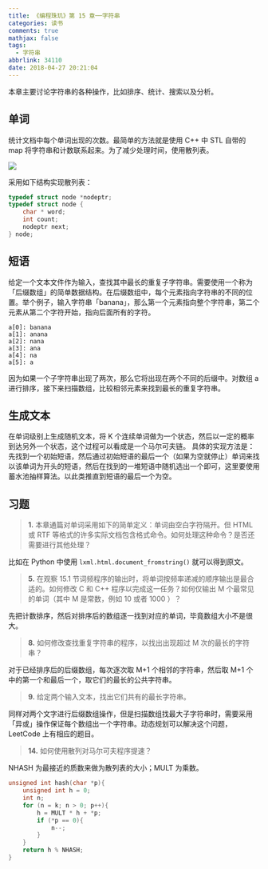 ```yaml
---
title: 《编程珠玑》第 15 章──字符串
categories: 读书
comments: true
mathjax: false
tags:
  - 字符串
abbrlink: 34110
date: 2018-04-27 20:21:04
---
```


本章主要讨论字符串的各种操作，比如排序、统计、搜索以及分析。

<!--more-->

## 单词

统计文档中每个单词出现的次数。最简单的方法就是使用 C++ 中 STL 自带的 map 将字符串和计数联系起来。为了减少处理时间，使用散列表。

![](https://wx3.sinaimg.cn/large/e2a28cd6ly1fsj7zmlqzdj21js0ne49k.jpg)

采用如下结构实现散列表：

```cpp
typedef struct node *nodeptr;
typedef struct node {
    char * word;
    int count;
    nodeptr next;
} node;
```

## 短语

给定一个文本文件作为输入，查找其中最长的重复子字符串。需要使用一个称为「后缀数组」的简单数据结构。在后缀数组中，每个元素指向字符串的不同的位置。举个例子，输入字符串「banana」，那么第一个元素指向整个字符串，第二个元素从第二个字符开始，指向后面所有的字符。

```
a[0]: banana
a[1]: anana
a[2]: nana
a[3]: ana
a[4]: na
a[5]: a
```

因为如果一个子字符串出现了两次，那么它将出现在两个不同的后缀中。对数组 a 进行排序，接下来扫描数组，比较相邻元素来找到最长的重复字符串。

## 生成文本

在单词级别上生成随机文本，将 K 个连续单词做为一个状态，然后以一定的概率到达另外一个状态，这个过程可以看成是一个马尔可夫链。
具体的实现方法是：先找到一个初始短语，然后通过初始短语的最后一个（如果为空就停止）单词来找以该单词为开头的短语，然后在找到的一堆短语中随机选出一个即可，这里要使用蓄水池抽样算法。以此类推直到短语的最后一个为空。

## 习题

>**1.** 本章通篇对单词采用如下的简单定义：单词由空白字符隔开。但 HTML 或 RTF 等格式的许多实际文档包含格式命令。如何处理这种命令？是否还需要进行其他处理？

比如在 Python 中使用 `lxml.html.document_fromstring()` 就可以得到原文。

>**5.** 在观察 15.1 节词频程序的输出时，将单词按频率递减的顺序输出是最合适的。如何修改 C 和 C++ 程序以完成这一任务？如何仅输出 M 个最常见的单词（其中 M 是常数，例如 10 或者 1000 ）？

先把计数排序，然后对排序后的数组逐一找到对应的单词，毕竟数组大小不是很大。

>**8.** 如何修改查找重复字符串的程序，以找出出现超过 M 次的最长的字符串？

对于已经排序后的后缀数组，每次逐次取 M+1 个相邻的字符串，然后取 M+1 个中的第一个和最后一个，取它们的最长的公共字符串。

>**9.** 给定两个输入文本，找出它们共有的最长字符串。

同样对两个文字进行后缀数组操作，但是扫描数组找最大子字符串时，需要采用「异或」操作保证每个数组出一个字符串。动态规划可以解决这个问题，LeetCode 上有相应的题目。

>**14.** 如何使用散列对马尔可夫程序提速？

NHASH 为最接近的质数来做为散列表的大小；MULT 为乘数。

```cpp
unsigned int hash(char *p){
    unsigned int h = 0;
    int n;
    for (n = k; n > 0; p++){
        h = MULT * h + *p;
        if (*p == 0){
            n--;
        }
    }
    return h % NHASH;
}
```
